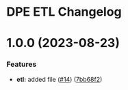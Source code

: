 # DPE ETL Changelog

# 1.0.0 (2023-08-23)


### Features

* **etl:** added file ([#14](https://github.com/tanayagarflyr/fakeRM/issues/14)) ([7bb68f2](https://github.com/tanayagarflyr/fakeRM/commit/7bb68f20d6e7fbe90c96845894c1634a1088249c))
